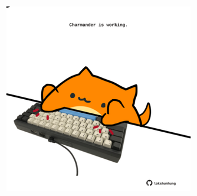 <!-- built at 03/05/2024, 20:00:41 UTC -->
<p align="center">
  <img width="500" height="500" src="./ReadmeImage.svg">
</p>
